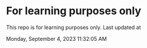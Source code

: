 # For learning purposes only
This repo is for learning purposes only.
Last updated at

Monday, September 4, 2023 11:32:05 AM

